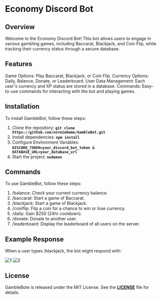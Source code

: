 # **Economy Discord Bot**

## **Overview**

Welcome to the Economy Discord Bot! This bot allows users to engage in various gambling games, including Baccarat, Blackjack, and Coin Flip, while tracking their currency status through a secure database.

## **Features**
Game Options: Play Baccarat, Blackjack, or Coin Flip.
Currency Options: Daily, Balance, Donate, or Leaderboard.
User Data Management: Each user's currency and XP status are stored in a database.
Commands: Easy-to-use commands for interacting with the bot and playing games.

## **Installation**

To install GambleBot, follow these steps:

1. Clone the repository: **`git clone https://github.com/normieName/GambleBot.git`**
2. Install dependencies: **`npm install`**
3. Configure Environment Variables: **`DISCORD_TOKEN=your_discord_bot_token & DATABASE_URL=your_database_url`** 
4. Start the project: **`nodemon`**

## **Commands**

To use GambleBot, follow these steps:

1. /balance: Check your current currency balance.
2. /baccarat: Start a game of Baccarat.
3. /blackjack: Start a game of Blackjack.
4. /coinflip: Flip a coin for a chance to win or lose currency.
5. /daily: Gain $250 (24hr cooldown).
6. /donate: Donate to another user.
7. /leaderboard: Display the leaderboard of all users on the server.

## **Example Response**

When a user types /blackjack, the bot might respond with:

![1](https://github.com/user-attachments/assets/899af4c6-cd1e-48e8-86bb-b317c4eb6146)
![2](https://github.com/user-attachments/assets/68be6f6f-c83e-46fe-acdc-cd534ad6772c)


## **License**

GambleBote is released under the MIT License. See the **[LICENSE](https://www.blackbox.ai/share/LICENSE)** file for details.
